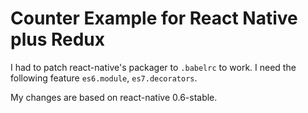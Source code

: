 # Counter Example for React Native plus Redux

I had to patch react-native's packager to `.babelrc` to work. I need the following feature
`es6.module`, `es7.decorators`.

My changes are based on react-native 0.6-stable.
